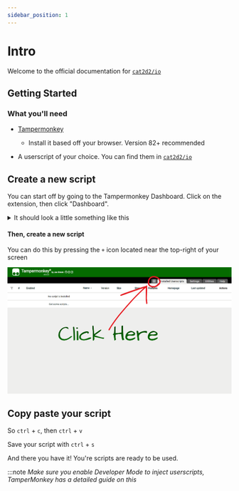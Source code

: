 ```yaml
---
sidebar_position: 1
---
```


# Intro

Welcome to the official documentation for <a href="https://github.com/cat2d2/io" target="_blank" onClick="window.open(this.href, '_blank'); return false;">`cat2d2/io`</a>

## Getting Started

### What you'll need

- [Tampermonkey](https://tampermonkey.net) 
  - Install it based off your browser. Version 82+ recommended

- A userscript of your choice. You can find them in <a href="https://github.com/cat2d2/io" target="_blank" onclick="window.open(this.href, '_blank'); return false;">`cat2d2/io`</a>

## Create a new script

You can start off by going to the Tampermonkey Dashboard. Click on the extension, then click "Dashboard".

<details>
  <summary>It should look a little something like this</summary>

  The default Tampermonkey Dashboard with no scripts installed:

  ![Tampermonkey Dashboard](tutorial-extras\img\tampermonkey-dashboard.png)
</details>

#### Then, create a new script
You can do this by pressing the `+` icon located near the top-right of your screen

  ![Click Here](tutorial-extras\img\clickhere.png)
## Copy paste your script
So `ctrl` + `c`, then `ctrl` + `v`

Save your script with `ctrl` + `s`

And there you have it! You're scripts are ready to be used.

:::note
_Make sure you enable Developer Mode to inject userscripts, TamperMonkey has a detailed guide on this_